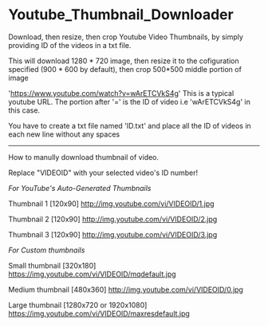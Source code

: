 # Youtube_Thumbnail_Downloader

Download, then resize, then crop Youtube Video Thumbnails, by simply providing ID of the videos in a txt file.

This will download 1280 * 720 image, then resize it to the cofiguration specified (900 * 600 by default), then crop 500*500 middle portion of image

'https://www.youtube.com/watch?v=wArETCVkS4g' This is a typical youtube URL.
The portion after '=' is the ID of video i.e 'wArETCVkS4g' in this case.

You have to create a txt file named 'ID.txt' and place all the ID of videos
in each new line without any spaces

-------------------------------------------------------------------------------

How to manully download thumbnail of video.

Replace "VIDEOID" with your selected video's ID number!

*For YouTube's Auto-Generated Thumbnails*

Thumbnail 1 [120x90] http://img.youtube.com/vi/VIDEOID/1.jpg

Thumbnail 2 [120x90] http://img.youtube.com/vi/VIDEOID/2.jpg

Thumbnail 3 [120x90] http://img.youtube.com/vi/VIDEOID/3.jpg

*For Custom thumbnails*

Small thumbnail [320x180] https://img.youtube.com/vi/VIDEOID/mqdefault.jpg

Medium thumbnail [480x360] http://img.youtube.com/vi/VIDEOID/0.jpg

Large thumbnail [1280x720 or 1920x1080] https://img.youtube.com/vi/VIDEOID/maxresdefault.jpg

